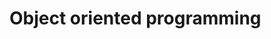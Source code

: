# Object oriented programming

<object data="../week11/week11.pdf" type="application/pdf" width="100%" height="900px"></object>
